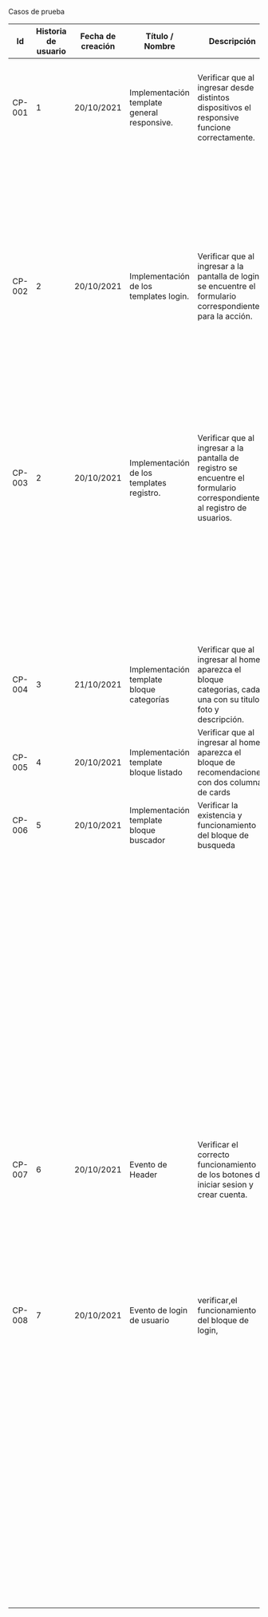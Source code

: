 Casos de prueba


|Id        |Historia de usuario|Fecha de creación|Título / Nombre                            |Descripción                                                                                                            |Precondición                                                                                                |Pasos|FIELD8                                                                                                                                                                             |FIELD9                                                                                                                                                                                                                                                     |Estado|Reportado por    |
|----------|-------------------|-----------------|-------------------------------------------|-----------------------------------------------------------------------------------------------------------------------|------------------------------------------------------------------------------------------------------------|-----|-----------------------------------------------------------------------------------------------------------------------------------------------------------------------------------|-----------------------------------------------------------------------------------------------------------------------------------------------------------------------------------------------------------------------------------------------------------|------|-----------------|
|          |                   |                 |                                           |                                                                                                                       |                                                                                                            |#    |Acción                                                                                                                                                                             |Resultado Esperado                                                                                                                                                                                                                                         |      |                 |
|CP-001    |1                  |20/10/2021       |Implementación template general responsive.|Verificar que al ingresar desde distintos dispositivos el responsive funcione correctamente.                           |Que el diseño sea responsive.                                                                               |1    |Ingresar a la web desde una computadora.                                                                                                                                           |Visualización correcta del home al abrir la web, con header y footer al 100%. Header fijo.                                                                                                                                                                 |To do |Florencia Pelliza|
|          |                   |                 |                                           |                                                                                                                       |                                                                                                            |2    |Ingresar a la web desde una tablet.                                                                                                                                                |Visualización correcta del home al abrir la web, con header y footer al 100%. Header fijo.                                                                                                                                                                 |      |                 |
|          |                   |                 |                                           |                                                                                                                       |                                                                                                            |3    |ingresar a la web desde un celular.                                                                                                                                                |Visualización correcta del home al abrir la web, con header y footer al 100%. Header fijo.                                                                                                                                                                 |      |                 |
|CP-002    |2                  |20/10/2021       |Implementación de los templates login.     |Verificar que al ingresar a la pantalla de login se encuentre el formulario correspondiente para la acción.            |Que exista una página para el login y un boton de ingreso a la misma.                                       |1    | Ingresar al home de la web.                                                                                                                                                       |Que la página abra correctamente.                                                                                                                                                                                                                          |To do |Florencia Pelliza|
|          |                   |                 |                                           |                                                                                                                       |                                                                                                            |2    |Cliquear en el botón "iniciar sesión".                                                                                                                                             |Al cliquear el boton "iniciar sesion" redirija correctamente a la página de login.                                                                                                                                                                         |      |                 |
|          |                   |                 |                                           |                                                                                                                       |                                                                                                            |3    |Completar los datos de usuario.                                                                                                                                                    |Poder completar los campos necesarios para el ingreso.                                                                                                                                                                                                     |      |                 |
|          |                   |                 |                                           |                                                                                                                       |                                                                                                            |4    |Cliquear el botón de "Ingresar".                                                                                                                                                   |Correcto ingreso del usuario.                                                                                                                                                                                                                              |      |                 |
|CP-003    |2                  |20/10/2021       |Implementación de los templates registro.  |Verificar que al ingresar a la pantalla de registro se encuentre el formulario correspondiente al registro de usuarios.|Que exista una página para el registro de nuevos usuarios.                                                  |1    |Ingresar al home de la web.                                                                                                                                                        |Que la página abra correctamente.                                                                                                                                                                                                                          |To do |Florencia Pelliza|
|          |                   |                 |                                           |                                                                                                                       |                                                                                                            |2    |Cliquear el botón de "Crear cuenta".                                                                                                                                               |Al cliquear el boton "crear cuenta" redirija correctamente a la página de registro.                                                                                                                                                                        |      |                 |
|          |                   |                 |                                           |                                                                                                                       |                                                                                                            |3    |Completar el formulario de registro.                                                                                                                                               |Poder completar todos los campos necesarios para el registro.                                                                                                                                                                                              |      |                 |
|          |                   |                 |                                           |                                                                                                                       |                                                                                                            |4    |Cliquear el botón de "Crear cuenta".                                                                                                                                               |Correcta creación de la cuenta.                                                                                                                                                                                                                            |      |                 |
|CP-004    |3                  |21/10/2021       |Implementación template bloque categorías  |Verificar que al ingresar al home aparezca el bloque categorias, cada una con su titulo, foto y descripción.           |Que exista el bloque categorias.                                                                            |1    |Ingresar al home de la web.                                                                                                                                                        |Que la pagina abra correctamente y se encuentre el bloque de categorias con sus respectivos elementos.                                                                                                                                                     |To do |Florencia Pelliza|
|CP-005    |4                  |20/10/2021       |Implementación template bloque listado     |Verificar que al ingresar al home aparezca el bloque de recomendaciones, con dos columnas de cards                     |Que existan las cards de recomendaciones.                                                                   |1    |Ingresar al home de la web.                                                                                                                                                        |Que la pagina abra correctamente y se encuentre el bloque de categorias con sus respectivos elementos.                                                                                                                                                     |      |                 |
|CP-006    |5                  |20/10/2021       |Implementación template bloque buscador    |Verificar la existencia y funcionamiento del bloque de busqueda                                                        |Ingresar a la aplicacion web y reconocer el bloque de busqueda                                              |1    |Corroborar la existencia de titulo H1 y parrafo                                                                                                                                    |Que el formulario este correctamente presentado.                                                                                                                                                                                                           |To do |Francisco Gerardi|
|          |                   |                 |                                           |                                                                                                                       |                                                                                                            |2    |En apartado ciudad,seleccionar ciudad,                                                                                                                                             |Que el selector  despliegue correcatamente, y que el el filtro de busquedano sea case sensitive.                                                                                                                                                           |      |                 |
|          |                   |                 |                                           |                                                                                                                       |                                                                                                            |3    |En seleccion de fechas, corroborar doble calendario y colocar 2 fechas, la de inicio debe ser posterior a la de fin.                                                               |La seleccion debe devolver una  advertencia de seleccion incorrecta                                                                                                                                                                                        |      |                 |
|          |                   |                 |                                           |                                                                                                                       |                                                                                                            |4    |En seleccion de fechas, corroborar doble calendario y colocar 2 fechas, la de inicio no debe ser posterior a la de fin y no puede ser la misma fecha.                              | La seleccion debe devolver una confirmacion de seleccion correcta                                                                                                                                                                                         |      |                 |
|          |                   |                 |                                           |                                                                                                                       |                                                                                                            |5    |Pulsar el boton de busqueda                                                                                                                                                        |La aplicacion debe deplegar resultados en funcion a los criterios de busqueda.                                                                                                                                                                             |      |                 |
|CP-007    |6                  |20/10/2021       |Evento de Header                           |Verificar el correcto funcionamiento de los botones de iniciar sesion y crear cuenta.                                  |Ingresar a la aplicacion web y reconocer el header                                                          |1    | Pulsar el boton iniciar sesion                                                                                                                                                    |En la aplicacion se deberá mostrar el header, el boton de crear cuenta, el buscador y el bloque de login en la pantalla.                                                                                                                                   |To do |Francisco Gerardi|
|          |                   |                 |                                           |                                                                                                                       |                                                                                                            |2    | Pulsar el boton crear cuenta                                                                                                                                                      |En la aplicacion se deberá mostrar el header, el boton de iniciar sesion, el buscador y el bloque de creacion de cuenta.                                                                                                                                   |      |                 |
|CP-008    |7                  |20/10/2021       |Evento de login de usuario                 |verificar,el  funcionamiento del bloque de login,                                                                      |Desde la pagina pincipal,  clickear el boton "iniciar sesion", y verificar la aparicion del bloque de login.|1    |Colocar un nombre en el campo Email sin usar  "@", y un password de maximo  5 caracteres                                                                                           |La aplicacion debe devolver una advertencia de que el email y la contraseña, no corresponden a un formato valido                                                                                                                                           |To do |Francisco Gerardi|
|          |                   |                 |                                           |                                                                                                                       |                                                                                                            |2    |Colocar un email en el campo Email respetando el formato, incluyendo "@" y al menos un punto y un password de al menos 6 caracteres, que NO corresponda a un par de claves validas.| El formulario debe indicar “Por favor, vuelva a intentarlo sus credenciales son inválidas”                                                                                                                                                                |      |                 |
|          |                   |                 |                                           |                                                                                                                       |                                                                                                            |3    |Colocar un email en el campo Email respetando el formato, incluyendo "@" y al menos un punto y un password de al menos 6 caracteres, que  corresponda a un par de claves validas.  |La aplicacion debera dirigirnos a  la Home inicial pero en el header a la derecha, en vez de ver los botones de inicio de sesión y registro veremos: Hola [nombre_de_usuario], un link de cerrar sesión y un avatar circular con las iniciales del usuario.|      |                 |
